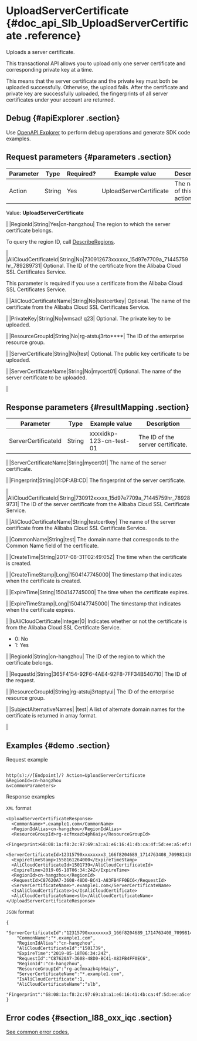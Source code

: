 # UploadServerCertificate {#doc_api_Slb_UploadServerCertificate .reference}

Uploads a server certificate.

This transactional API allows you to upload only one server certificate and corresponding private key at a time.

This means that the server certificate and the private key must both be uploaded successfully. Otherwise, the upload fails. After the certificate and private key are successfully uploaded, the fingerprints of all server certificates under your account are returned.

## Debug {#apiExplorer .section}

Use [OpenAPI Explorer](https://api.aliyun.com/#product=Slb&api=UploadServerCertificate) to perform debug operations and generate SDK code examples.

## Request parameters {#parameters .section}

|Parameter|Type|Required?|Example value|Description|
|---------|----|---------|-------------|-----------|
|Action|String|Yes|UploadServerCertificate| The name of this action.

 Value: **UploadServerCertificate**

 |
|RegionId|String|Yes|cn-hangzhou| The region to which the server certificate belongs.

 To query the region ID, call [DescribeRegions](~~27584~~).

 |
|AliCloudCertificateId|String|No|730912673xxxxxx\_15d97e7709a\_71445759hr\_789289731| Optional. The ID of the certificate from the Alibaba Cloud SSL Certificates Service.

 This parameter is required if you use a certificate from the Alibaba Cloud SSL Certificates Service.

 |
|AliCloudCertificateName|String|No|testcertkey| Optional. The name of the certificate from the Alibaba Cloud SSL Certificates Service.

 |
|PrivateKey|String|No|wmsad! q23| Optional. The private key to be uploaded.

 |
|ResourceGroupId|String|No|rg-atstuj3rto\*\*\*\*| The ID of the enterprise resource group.

 |
|ServerCertificate|String|No|test| Optional. The public key certificate to be uploaded.

 |
|ServerCertificateName|String|No|mycert01| Optional. The name of the server certificate to be uploaded.

 |

## Response parameters {#resultMapping .section}

|Parameter|Type|Example value|Description|
|---------|----|-------------|-----------|
|ServerCertificateId|String|xxxxidkp-123-cn-test-01| The ID of the server certificate.

 |
|ServerCertificateName|String|mycert01| The name of the server certificate.

 |
|Fingerprint|String|01:DF:AB:CD| The fingerprint of the server certificate.

 |
|AliCloudCertificateId|String|730912xxxxx\_15d97e7709a\_71445759hr\_789289731| The ID of the server certificate from the Alibaba Cloud SSL Certificate Service.

 |
|AliCloudCertificateName|String|testcertkey| The name of the server certificate from the Alibaba Cloud SSL Certificate Service.

 |
|CommonName|String|test| The domain name that corresponds to the Common Name field of the certificate.

 |
|CreateTime|String|2017-08-31T02:49:05Z| The time when the certificate is created.

 |
|CreateTimeStamp|Long|1504147745000| The timestamp that indicates when the certificate is created.

 |
|ExpireTime|String|1504147745000| The time when the certificate expires.

 |
|ExpireTimeStamp|Long|1504147745000| The timestamp that indicates when the certificate expires.

 |
|IsAliCloudCertificate|Integer|0| Indicates whether or not the certificate is from the Alibaba Cloud SSL Certificate Service.

 -   0: No
-   1: Yes

 |
|RegionId|String|cn-hangzhou| The ID of the region to which the certificate belongs.

 |
|RequestId|String|365F4154-92F6-4AE4-92F8-7FF34B540710| The ID of the request.

 |
|ResourceGroupId|String|rg-atstuj3rtoptyui| The ID of the enterprise resource group.

 |
|SubjectAlternativeNames| |test| A list of alternate domain names for the certificate is returned in array format.

 |

## Examples {#demo .section}

Request example

``` {#request_demo}

http(s)://[Endpoint]/? Action=UploadServerCertificate
&RegionId=cn-hangzhou
&<CommonParameters>

```

Response examples

`XML` format

``` {#xml_return_success_demo}
<UploadServerCertificateResponse>
  <CommonName>*.example1.com</CommonName>
  <RegionIdAlias>cn-hangzhou</RegionIdAlias>
  <ResourceGroupId>rg-acfmxazb4ph6aiy</ResourceGroupId>
  <Fingerprint>68:08:1a:f8:2c:97:69:a3:a1:e6:16:41:4b:ca:4f:5d:ee:a5:ef:0d</Fingerprint>
  <ServerCertificateId>12315790xxxxxxxx3_166f8204689_1714763408_709981430</ServerCertificateId>
  <ExpireTimeStamp>1558161264000</ExpireTimeStamp>
  <AliCloudCertificateId>1501739</AliCloudCertificateId>
  <ExpireTime>2019-05-18T06:34:24Z</ExpireTime>
  <RegionId>cn-hangzhou</RegionId>
  <RequestId>C87620A7-3608-48D0-BC41-A83FB4FF0EC6</RequestId>
  <ServerCertificateName>*.example1.com</ServerCertificateName>
  <IsAliCloudCertificate>1</IsAliCloudCertificate>
  <AliCloudCertificateName>slb</AliCloudCertificateName>
</UploadServerCertificateResponse>

```

`JSON` format

``` {#json_return_success_demo}
{
	"ServerCertificateId":"12315790xxxxxxxx3_166f8204689_1714763408_70998143",
	"CommonName":"*.example1.com",
	"RegionIdAlias":"cn-hangzhou",
	"AliCloudCertificateId":"1501739",
	"ExpireTime":"2019-05-18T06:34:24Z",
	"RequestId":"C87620A7-3608-48D0-BC41-A83FB4FF0EC6",
	"RegionId":"cn-hangzhou",
	"ResourceGroupId":"rg-acfmxazb4ph6aiy",
	"ServerCertificateName":"*.example1.com",
	"IsAliCloudCertificate":1,
	"AliCloudCertificateName":"slb",
	"Fingerprint":"68:08:1a:f8:2c:97:69:a3:a1:e6:16:41:4b:ca:4f:5d:ee:a5:ef:0d"
}
```

## Error codes {#section_l88_oxx_iqc .section}

[See common error codes.](https://error-center.alibabacloud.com/status/product/Slb?spm=a2c69.11428812.home.38.5972hYtYhYtYON)

